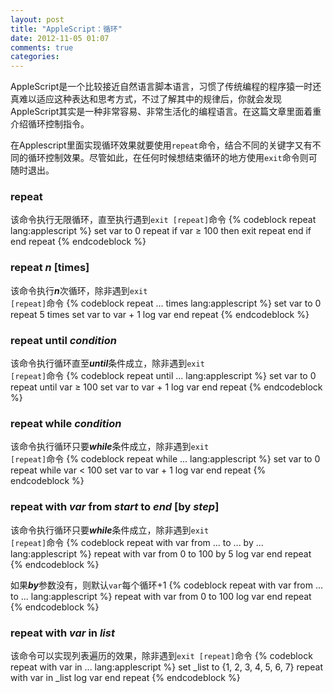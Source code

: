 ```yaml
---
layout: post
title: "AppleScript：循环"
date: 2012-11-05 01:07
comments: true
categories: 
---
```

AppleScript是一个比较接近自然语言脚本语言，习惯了传统编程的程序猿一时还真难以适应这种表达和思考方式，不过了解其中的规律后，你就会发现AppleScript其实是一种非常容易、非常生活化的编程语言。在这篇文章里面着重介绍循环控制指令。
<!--more-->

在Applescript里面实现循环效果就要使用<code>repeat</code>命令，结合不同的关键字又有不同的循环控制效果。尽管如此，在任何时候想结束循环的地方使用<code>exit</code>命令则可随时退出。

### repeat  
该命令执行无限循环，直至执行遇到<code>exit [repeat]</code>命令
{% codeblock repeat lang:applescript %}
set var to 0
repeat
	if var ≥ 100 then
		exit repeat
	end if
end repeat
{% endcodeblock %}


### repeat *n* [times]
该命令执行***n***次循环，除非遇到<code>exit [repeat]</code>命令
{% codeblock repeat ... times lang:applescript %}
set var to 0
repeat 5 times
	set var to var + 1
	log var
end repeat
{% endcodeblock %}

### repeat until *condition*
该命令执行循环直至***until***条件成立，除非遇到<code>exit [repeat]</code>命令
{% codeblock repeat until ... lang:applescript %}
set var to 0
repeat until var ≥ 100
	set var to var + 1
	log var
end repeat
{% endcodeblock %}

### repeat while *condition*
该命令执行循环只要***while***条件成立，除非遇到<code>exit [repeat]</code>命令
{% codeblock repeat while ... lang:applescript %}
set var to 0
repeat while var < 100
	set var to var + 1
	log var
end repeat
{% endcodeblock %}
### repeat with *var* from *start* to *end* [by *step*]
该命令执行循环只要***while***条件成立，除非遇到<code>exit [repeat]</code>命令
{% codeblock repeat with var from ... to ... by ... lang:applescript %}
repeat with var from 0 to 100 by 5
	log var
end repeat
{% endcodeblock %}

如果***by***参数没有，则默认<code>var</code>每个循环+1
{% codeblock repeat with var from ... to ... lang:applescript %}
repeat with var from 0 to 100
	log var
end repeat
{% endcodeblock %}

### repeat with *var* in *list*
该命令可以实现列表遍历的效果，除非遇到<code>exit [repeat]</code>命令
{% codeblock repeat with var in ... lang:applescript %}
set _list to {1, 2, 3, 4, 5, 6, 7}
repeat with var in _list
	log var
end repeat
{% endcodeblock %}